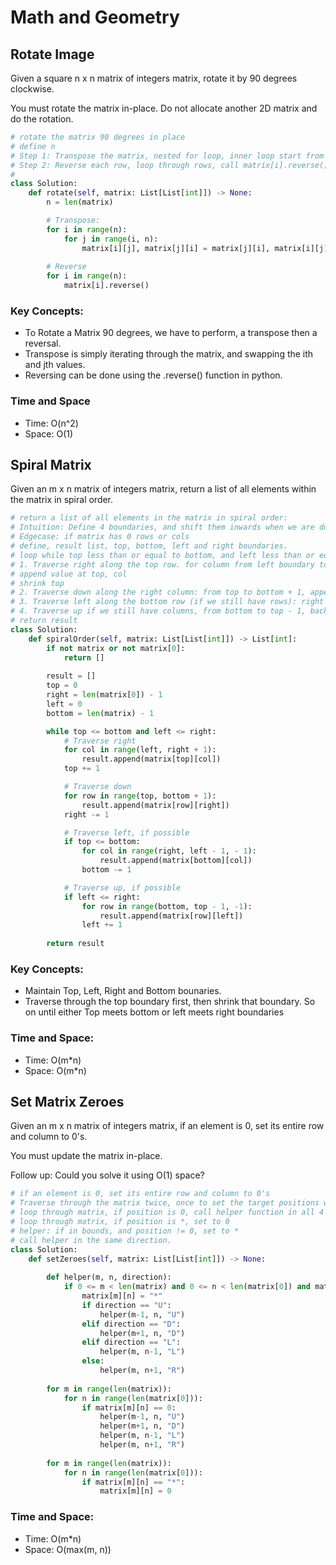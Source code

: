 # Math and Geometry

## Rotate Image
Given a square n x n matrix of integers matrix, rotate it by 90 degrees clockwise.

You must rotate the matrix in-place. Do not allocate another 2D matrix and do the rotation.

```python
# rotate the matrix 90 degrees in place
# define n
# Step 1: Transpose the matrix, nested for loop, inner loop start from i to avoid swapping back
# Step 2: Reverse each row, loop through rows, call matrix[i].reverse()
# 
class Solution:
    def rotate(self, matrix: List[List[int]]) -> None:
        n = len(matrix)

        # Transpose:
        for i in range(n):
            for j in range(i, n):
                matrix[i][j], matrix[j][i] = matrix[j][i], matrix[i][j]
        
        # Reverse
        for i in range(n):
            matrix[i].reverse()
```

### Key Concepts:
- To Rotate a Matrix 90 degrees, we have to perform, a transpose then a reversal. 
- Transpose is simply iterating through the matrix, and swapping the ith and jth values. 
- Reversing can be done using the .reverse() function in python. 

### Time and Space
- Time: O(n^2)
- Space: O(1)

## Spiral Matrix
Given an m x n matrix of integers matrix, return a list of all elements within the matrix in spiral order.

```python
# return a list of all elements in the matrix in spiral order:
# Intuition: Define 4 boundaries, and shift them inwards when we are done with that row or col
# Edgecase: if matrix has 0 rows or cols
# define, result list, top, bottom, left and right boundaries. 
# loop while top less than or equal to bottom, and left less than or equal to right
# 1. Traverse right along the top row. for column from left boundary to right boundary + 1. 
# append value at top, col
# shrink top
# 2. Traverse down along the right column: from top to bottom + 1, append value at row, right. Shrink boundary
# 3. Traverse left along the bottom row (if we still have rows): right to left - 1 backwards. append bottom, col, shrink boundary
# 4. Traverse up if we still have columns, from bottom to top - 1, backwards, append row, left, shrink boundary
# return result
class Solution:
    def spiralOrder(self, matrix: List[List[int]]) -> List[int]:
        if not matrix or not matrix[0]:
            return []
        
        result = []
        top = 0
        right = len(matrix[0]) - 1
        left = 0
        bottom = len(matrix) - 1

        while top <= bottom and left <= right:
            # Traverse right
            for col in range(left, right + 1):
                result.append(matrix[top][col])
            top += 1

            # Traverse down
            for row in range(top, bottom + 1):
                result.append(matrix[row][right])
            right -= 1

            # Traverse left, if possible
            if top <= bottom:
                for col in range(right, left - 1, - 1):
                    result.append(matrix[bottom][col])
                bottom -= 1

            # Traverse up, if possible
            if left <= right:
                for row in range(bottom, top - 1, -1):
                    result.append(matrix[row][left])
                left += 1
        
        return result
```

### Key Concepts:
- Maintain Top, Left, Right and Bottom bounaries.
- Traverse through the top boundary first, then shrink that boundary. So on until either Top meets bottom or left meets right boundaries

### Time and Space:
- Time: O(m*n)
- Space: O(m*n)

## Set Matrix Zeroes
Given an m x n matrix of integers matrix, if an element is 0, set its entire row and column to 0's.

You must update the matrix in-place.

Follow up: Could you solve it using O(1) space?

```python
# if an element is 0, set its entire row and column to 0's
# Traverse through the matrix twice, once to set the target positions with a *, and once to update the *'s with 0s
# loop through matrix, if position is 0, call helper function in all 4 directions
# loop through matrix, if position is *, set to 0
# helper: if in bounds, and position != 0, set to *
# call helper in the same direction. 
class Solution:
    def setZeroes(self, matrix: List[List[int]]) -> None:
        
        def helper(m, n, direction):
            if 0 <= m < len(matrix) and 0 <= n < len(matrix[0]) and matrix[m][n] != 0:
                matrix[m][n] = "*"
                if direction == "U":
                    helper(m-1, n, "U")
                elif direction == "D":
                    helper(m+1, n, "D")
                elif direction == "L":
                    helper(m, n-1, "L")
                else:
                    helper(m, n+1, "R")
        
        for m in range(len(matrix)):
            for n in range(len(matrix[0])):
                if matrix[m][n] == 0:
                    helper(m-1, n, "U")
                    helper(m+1, n, "D")
                    helper(m, n-1, "L")
                    helper(m, n+1, "R")
        
        for m in range(len(matrix)):
            for n in range(len(matrix[0])):
                if matrix[m][n] == "*":
                    matrix[m][n] = 0
```

### Time and Space:
- Time: O(m*n)
- Space: O(max(m, n))